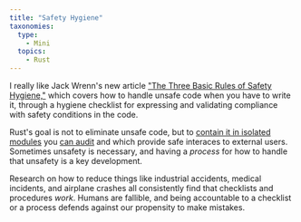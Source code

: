 ```yaml
---
title: "Safety Hygiene"
taxonomies:
  type:
    - Mini
  topics:
    - Rust
---
```


I really like Jack Wrenn's new article ["The Three Basic Rules of Safety
Hygiene,"][jack] which covers how to handle unsafe code when you have to write it,
through a hygiene checklist for expressing and validating compliance with
safety conditions in the code.

Rust's goal is not to eliminate unsafe code, but to [contain it in isolated
modules][nomi] you [can audit][audit] and which provide safe interaces to
external users. Sometimes unsafety is necessary, and having a _process_ for
how to handle that unsafety is a key development.

Research on how to reduce things like industrial accidents, medical incidents,
and airplane crashes all consistently find that checklists and procedures
_work_. Humans are fallible, and being accountable to a checklist or a process
defends against our propensity to make mistakes.

[jack]: https://jack.wrenn.fyi/blog/safety-hygiene/
[nomi]: https://doc.rust-lang.org/nomicon/meet-safe-and-unsafe.html
[audit]: https://github.com/rust-secure-code/safety-dance
